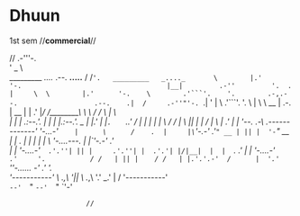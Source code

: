 # Dhuun
1st sem //**commercial**//


//
                                                                                           .-'''-.                          
                                                                                          '   _    \                        
_________   _...._                                       .--.             __.....__     /   /` '.   _________   _...._      
\        |.'      '-.                                    |__|         .-''         '.  .   |     \  \        |.'      '-.   
 \        .'```'.    '.        .-,.--.                   .--.    .|  /     .-''"'-.  `.|   '      |  \        .'```'.    '. 
  \      |       \     \  __   |  .-. |   __             |  |  .' |_/     /________\   \    \     / / \      |       \     \
   |     |        |    .:--.'. | |  | |.:--.'.        _  |  |.'     |                  |`.   ` ..' /   |     |        |    |
   |      \      /    / |   \ || |  | / |   \ |     .' | |  '--.  .-\    .-------------'   '-...-'`    |      \      /    . 
   |     |\`'-.-'   .'`" __ | || |  '-`" __ | |    .   | |  |  |  |  \    '-.____...---.               |     |\`'-.-'   .'  
   |     | '-....-'`   .'.''| || |     .'.''| |  .'.'| |/|__|  |  |   `.             .'                |     | '-....-'`    
  .'     '.           / /   | || |    / /   | |.'.'.-'  /      |  '.'   `''-...... -'                 .'     '.             
'-----------'         \ \._,\ '|_|    \ \._,\ '.'   \_.'       |   /                                '-----------'           
                       `--'  `"        `--'  `"                `'-'                                                         
                       
                       //
